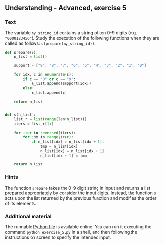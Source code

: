 ## Understanding - Advanced, exercise 5

### Text
The variable `my_string_id` contains a string of ten 0-9 digits (e.g. `"0000123456"`). Study the execution of the following functions when they are called as follows: `s(prepare(my_string_id))`.

```python
def prepare(s):
    n_list = list()

    support = ["9", "8", "7", "6", "5", "4", "3", "2", "1", "0"]

    for idx, c in enumerate(s):
        if c == "0" or c == "9":
            n_list.append(support[idx])
        else:
            n_list.append(c)

    return n_list


def s(n_list):
    list_r = list(range(len(n_list)))
    iters = list_r[1:]

    for iter in reversed(iters):
        for idx in range(iter):
            if n_list[idx] > n_list[idx + 1]:
                tmp = n_list[idx]
                n_list[idx] = n_list[idx + 1]
                n_list[idx + 1] = tmp

    return n_list
```

### Hints
The function `prepare` takes the 0-9 digit string in input and returns a list prepared appropriately by consider the input digits. Instead, the function `s` acts upon the list returned by the previous function and modifies the order of its elements. 

### Additional material
The runnable [Python file](exercise_5.py) is available online. You can run it executing the command `python exercise_5.py` in a shell, and then following the instructions on screen to specify the intended input.

